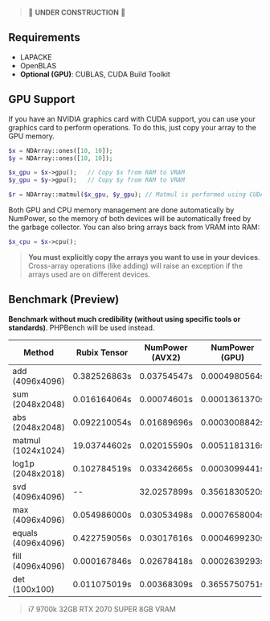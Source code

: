 > 🚧 **UNDER CONSTRUCTION** 🚧

## Requirements
- LAPACKE
- OpenBLAS
- **Optional (GPU)**: CUBLAS, CUDA Build Toolkit

## GPU Support

If you have an NVIDIA graphics card with CUDA support, you can use your graphics card 
to perform operations. To do this, just copy your array to the GPU memory.

```php 
$x = NDArray::ones([10, 10]);
$y = NDArray::ones([10, 10]);

$x_gpu = $x->gpu();   // Copy $x from RAM to VRAM
$y_gpu = $y->gpu();   // Copy $y from RAM to VRAM

$r = NDArray::matmul($x_gpu, $y_gpu); // Matmul is performed using CUDA
```

Both GPU and CPU memory management are done automatically by NumPower, so the memory of both devices will be 
automatically freed by the garbage collector.  You can also bring arrays back from VRAM into RAM:

```php 
$x_cpu = $x->cpu();
```

> **You must explicitly copy the arrays you want to use in your devices**. Cross-array operations (like adding) will 
> raise an exception if the arrays used are on different devices.

## Benchmark (Preview)
**Benchmark without much credibility (without using specific tools or standards)**. PHPBench will be used instead.

| **Method**         | **Rubix Tensor** | **NumPower (AVX2)** | **NumPower (GPU)** | 
|--------------------|------------------|---------------------|--------------------|
| add    (4096x4096) | 0.382526863s     | 0.03754547s         | 0.0004980564s      | 
| sum    (2048x2048) | 0.016164064s     | 0.00074601s         | 0.0001361370s      |
| abs    (2048x2048) | 0.092210054s     | 0.01689696s         | 0.0003008842s      |
| matmul (1024x1024) | 19.03744602s     | 0.02015590s         | 0.0051181316s      |   
| log1p  (2048x2018) | 0.102784519s     | 0.03342665s         | 0.0003099441s      |   
| svd    (4096x4096) | --               | 32.0257899s         | 0.3561830520s      |
| max    (4096x4096) | 0.054986000s     | 0.03053498s         | 0.0007658004s      |
| equals (4096x4096) | 0.422759056s     | 0.03017616s         | 0.0004699230s      |
| fill   (4096x4096) | 0.000167846s     | 0.02678418s         | 0.0002639293s      |
| det    (100x100)   | 0.011075019s     | 0.00368309s         | 0.3655750751s      |

>i7 9700k 32GB RTX 2070 SUPER 8GB VRAM
